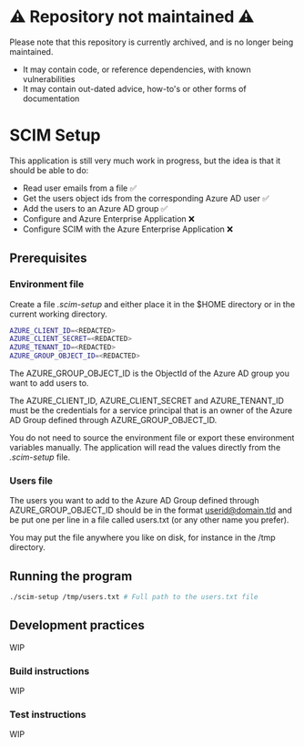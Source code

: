 # :warning: Repository not maintained :warning:

Please note that this repository is currently archived, and is no longer being maintained.

- It may contain code, or reference dependencies, with known vulnerabilities
- It may contain out-dated advice, how-to's or other forms of documentation

# SCIM Setup

This application is still very much work in progress, but the idea is that it should be able to do:

- Read user emails from a file :white_check_mark:
- Get the users object ids from the corresponding Azure AD user :white_check_mark:
- Add the users to an Azure AD group :white_check_mark:
- Configure and Azure Enterprise Application :x:
- Configure SCIM with the Azure Enterprise Application :x:

## Prerequisites

### Environment file

Create a file _.scim-setup_ and either place it in the $HOME directory or in the current working 
directory.

```bash
AZURE_CLIENT_ID=<REDACTED>
AZURE_CLIENT_SECRET=<REDACTED>
AZURE_TENANT_ID=<REDACTED>
AZURE_GROUP_OBJECT_ID=<REDACTED>
```

The AZURE_GROUP_OBJECT_ID is the ObjectId of the Azure AD group you want to add users to.

The AZURE_CLIENT_ID, AZURE_CLIENT_SECRET and AZURE_TENANT_ID must be the credentials for a service 
principal that is an owner of the Azure AD Group defined through AZURE_GROUP_OBJECT_ID.

You do not need to source the environment file or export these environment variables manually. 
The application will read the values directly from the _.scim-setup_ file.

### Users file

The users you want to add to the Azure AD Group defined through AZURE_GROUP_OBJECT_ID should be in the 
format userid@domain.tld and be put one per line in a file called users.txt (or any other name you prefer).

You may put the file anywhere you like on disk, for instance in the /tmp directory.

## Running the program

```bash
./scim-setup /tmp/users.txt # Full path to the users.txt file
```

## Development practices

WIP

### Build instructions

WIP

### Test instructions

WIP
